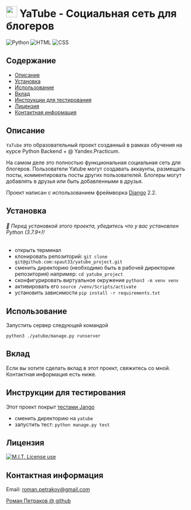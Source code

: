 # <img style="width:30px;" src="https://github.com/spaut33/yatube_project/blob/main/yatube/static/img/logo.png"> YaTube - Социальная сеть для блогеров



<img alt="Python" src="https://img.shields.io/badge/Python-75%25-blue?style=flat&logo=python"> <img alt="HTML" src="https://img.shields.io/badge/HTML-20%25-red?style=flat&logo=html5"> <img alt="CSS" src="https://img.shields.io/badge/CSS-5%25-white?style=flat&logo=css3">

## Содержание

- [Описание](#Описание)
- [Установка](#Установка)
- [Использование](#спользование)
- [Вклад](#Вклад)
- [Инструкции для тестирования](#Инструкции-для-тестирования)
- [Лицензия](#Лицензия)
- [Контактная информация](#Контактная-информация)

## Описание

`YaTube` это образовательный проект созданный в рамках обучения на курсе Python Backend + @ Yandex.Practicum.  

На самом деле это полностью функциональная социальная сеть для блогеров. 
Пользователи Yatube могут создавать аккаунты, размещать посты, комментировать посты
других пользователей. Блогеры могут добавлять в друзья или быть добавленными в друзья.

Проект написан с использованием фреймворка <a href="https://github.com/django/django">Django</a> 2.2.

## Установка

###### 📣 Перед установкой этого проекта, убедитесь что у вас установлен Python (3.7.9+)!

- открыть терминал
- клонировать репозиторий: `git clone git@github.com:spaut33/yatube_project.git`
- сменить директорию (необходимо быть в рабочей директории репозитория) например: `cd yatube_project`
- сконфигурировать виртуальное окружение `python3 -m venv venv`
- активировать его `source /venv/Scripts/activate`
- установить зависимости `pip install -r requirements.txt`

## Использование

Запустить сервер следующей командой

```python3 ./yatube/manage.py runserver```

## Вклад

Если вы хотите сделать вклад в этот проект, свяжитесь со мной. Контактная информация есть ниже.

## Инструкции для тестирования

Этот проект покрыт <a href="https://docs.djangoproject.com/en/2.2/topics/testing/overview/#running-tests">тестами Jango</a> 

- сменить директорию на `yatube`
- запустить тест: `python manage.py test`

## Лицензия

<a href="https://img.shields.io/badge/License-MIT-brightgreen?style=flat"><img alt="M.I.T. License use" src="https://img.shields.io/badge/License-MIT-brightgreen"></a>

## Контактная информация

Email: roman.petrakov@gmail.com

[Роман Петраков @ github](https://github.com/spaut33)

